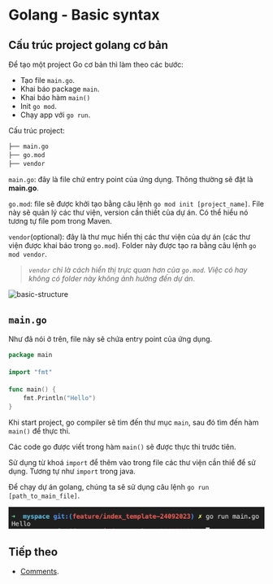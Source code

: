 # Golang - Basic syntax

## Cấu trúc project golang cơ bản

Để tạo một project Go cơ bản thì làm theo các bước:

- Tạo file ```main.go```.
- Khai báo package ```main```.
- Khai báo hàm ```main()```
- Init ```go mod```.
- Chạy app với ```go run```.

Cấu trúc project:

```md
├── main.go
├── go.mod
├── vendor
```

```main.go```: đây là file chứ entry point của ứng dụng. Thông thường sẽ đặt là **main.go**.

```go.mod```: file sẽ được khởi tạo bằng câu lệnh ```go mod init [project_name]```. File này sẽ quản lý các thư viện, version cần thiết của dự án. Có thể hiểu nó tương tự file pom trong Maven.

```vendor```(optional): đây là thư mục hiển thị các thư viện của dự án (các thư viện được khai báo trong ```go.mod```). Folder này được tạo ra bằng câu lệnh ```go mod vendor```.
> *```vendor``` chỉ là cách hiển thị trực quan hơn của ```go.mod```. Việc có hay không có folder này không ảnh hưởng đến dự án*.

![basic-structure](./img/image.png)

## ```main.go```

Như đã nói ở trên, file này sẽ chứa entry point của ứng dụng.

```go
package main

import "fmt"

func main() {
    fmt.Println("Hello")
}
```

Khi start project, go compiler sẽ tìm đến thư mục ```main```, sau đó tìm đến hàm ```main()``` để thực thi.

Các code go được viết trong hàm ```main()``` sẽ được thực thi trước tiên.

Sử dụng từ khoá ```import``` để thêm vào trong file các thư viện cần thiể để sử dụng. Tương tự như ```import``` trong java.

Để chạy dự án golang, chúng ta sẽ sử dụng câu lệnh ```go run [path_to_main_file]```.

![go-run](./img/image-1.png)

## Tiếp theo

- [Comments](./GL02-Comments.md).
